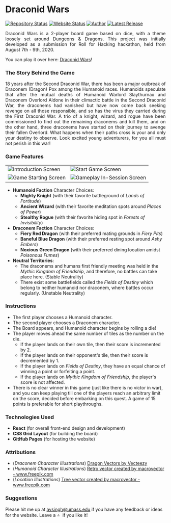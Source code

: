 # Draconid Wars

[![Repository Status](https://img.shields.io/badge/Repository%20Status-Maintained-dark%20green.svg)](https://github.com/AVS1508/draconid-wars/)
[![Website Status](https://img.shields.io/badge/Website%20Status-Online-green)](https://www.adityavsingh.com/draconid-wars)
[![Author](https://img.shields.io/badge/Author-Aditya%20Vikram%20Singh-blue.svg)](https://www.linkedin.com/in/AVS1508/)
[![Latest Release](https://img.shields.io/badge/Latest%20Release-12%20August%202020-yellow.svg)](https://github.com/AVS1508/draconid-wars/commit/master)

<p align="justify">Draconid Wars is a 2-player board game based on dice, with a theme loosely set around Dungeons & Dragons. This project was initially developed as a submission for Roll for Hacking hackathon, held from August 7th - 9th, 2020.</p>

You can play it over here: <a href="https://www.adityavsingh.com/draconid-wars" alt="Draconid Wars">Draconid Wars</a>!

### The Story Behind the Game

<p align="justify">18 years after the Second Draconid War, there has been a major outbreak of Draconem (Dragon) Pox among the Humanoid races. Humanoids speculate that after the mutual deaths of Humanoid Warlord Slaythurnax and Draconem Overlord Aldone in their climactic battle in the Second Draconid War, the draconems had vanished but have now come back seeking revenge on all those responsible, and so has the virus they carried during the First Draconid War. A trio of a knight, wizard, and rogue have been commissioned to find out the remaining draconems and kill them, and on the other hand, three draconems have started on their journey to avenge their fallen Overlord. What happens when their paths cross is your and only your destiny to observe. Look excited young adventurers, for you all must not perish in this war!</p>

### Game Features

<table>
<tr>
<td>
<img src="https://raw.githubusercontent.com/AVS1508/draconid-wars/master/images/%231.png?token=AEZHRVU4QZTABWKGEQPBB6S7HEXU4" alt="Introduction Screen">
</td>
<td>
<img src="https://raw.githubusercontent.com/AVS1508/draconid-wars/master/images/%232.png?token=AEZHRVSMT3PVX3VMZTQX5HS7HEX42" alt="Start Game Screen">
</td>
</tr>
<tr>
<td>
<img src="https://raw.githubusercontent.com/AVS1508/draconid-wars/master/images/%233.png?token=AEZHRVVL7THXCRVYOXIILXS7HEYIC" alt="Game Starting Screen">
</td>
<td>
<img src="https://raw.githubusercontent.com/AVS1508/draconid-wars/master/images/%234.png?token=AEZHRVW6BZ6VQ3WHMBZZWS27HEYJ2" alt="Gameplay In-Session Screen">
</td>
</tr>
</table>

- **Humanoid Faction** Character Choices:
  - **Mighty Knight** (with their favorite battleground of _Lands of Fortitude_)
  - **Ancient Wizard** (with their favorite meditation spots around _Places of Power_)
  - **Stealthy Rogue** (with their favorite hiding spot in _Forests of Invisibility_)
- **Draconem Faction** Character Choices:
  - **Fiery Red Dragon** (with their preferred mating grounds in _Fiery Pits_)
  - **Baneful Blue Dragon** (with their preferred resting spot around _Ashy Embers_)
  - **Noxious Green Dragon** (with their preferred dining location amidst _Poisonous Fumes_)
- **Neutral Territories**:
  - The draconems and humans first friendly meeting was held in the _Mythic Kingdom of Friendship_, and therefore, no battles can take place here. (Stable Neutrality)
  - There exist some battlefields called the _Fields of Destiny_ which belong to neither humanoid nor draconem, where battles occur regularly. (Unstable Neutrality)

### Instructions

- The first player chooses a Humanoid character.
- The second player chooses a Draconem character.
- The Board appears, and Humanoid character begins by rolling a die!
- The player moves ahead the same number of tiles as the number on the die.
  - If the player lands on their own tile, then their score is incremented by 2.
  - If the player lands on their opponent's tile, then their score is decremented by 1.
  - If the player lands on _Fields of Destiny_, they have an equal chance of winning a point or forfeiting a point.
  - If the player lands on _Mythic Kingdom of Friendship_, the player's score is not affected.
- There is no clear winner in this game (just like there is no victor in war), and you can keep playing till one of the players reach an arbitrary limit on the score, decided before embarking on this quest. A game of 15 points is preferable for short playthroughs.

### Technologies Used

- **React** (for overall front-end design and development)
- **CSS Grid Layout** (for building the board)
- **GitHub Pages** (for hosting the website)

### Attributions

- (_Draconem Character Illustrations_) <a href="https://www.vecteezy.com/free-vector/dragon">Dragon Vectors by Vecteezy</a>
- (_Humanoid Character Illustrations_) <a href="https://www.freepik.com/vectors/retro">Retro vector created by macrovector - www.freepik.com</a>
- (_Location Illustrations_) <a href='https://www.freepik.com/vectors/tree'>Tree vector created by macrovector - www.freepik.com</a>

### Suggestions

Please hit me up at avsingh@umass.edu if you have any feedback or ideas for the website. Leave a :star: &nbsp;if you like it!
